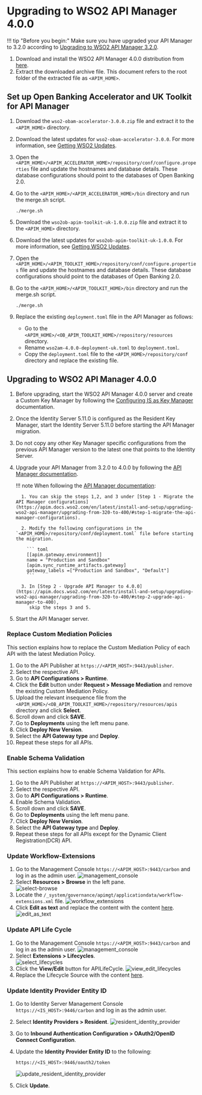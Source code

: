 # Upgrading to WSO2 API Manager 4.0.0

!!! tip "Before you begin:"
    Make sure you have upgraded your API Manager to 3.2.0 according to [Upgrading to WSO2 API Manager 3.2.0](upgrading-wso2-api-manager-320.md).

1. Download and install the WSO2 API Manager 4.0.0 distribution from [here](https://wso2.com/api-manager/). 
2. Extract the downloaded archive file. This document refers to the root folder of the extracted file as `<APIM_HOME>`.

## Set up Open Banking Accelerator and UK Toolkit for API Manager

 1. Download the `wso2-obam-accelerator-3.0.0.zip` file and extract it to the `<APIM_HOME>` directory. 
 2. Download the latest updates for `wso2-obam-accelerator-3.0.0`. For more information, see [Getting WSO2 Updates](../setting-up-servers.md#getting-wso2-updates).
 3. Open the `<APIM_HOME>/<APIM_ACCELERATOR_HOME>/repository/conf/configure.properties` file and update the hostnames 
   and database details. These database configurations should point to the databases of Open Banking 2.0.
 4. Go to the `<APIM_HOME>/<APIM_ACCELERATOR_HOME>/bin` directory and run the merge.sh script.

    ```
    ./merge.sh
       ```

 5. Download the `wso2ob-apim-toolkit-uk-1.0.0.zip` file and extract it to the `<APIM_HOME>` directory. 
 6. Download the latest updates for `wso2ob-apim-toolkit-uk-1.0.0`. For more information, see [Getting WSO2 Updates](../setting-up-servers.md#getting-wso2-updates).
 7. Open the `<APIM_HOME>/<APIM_TOOLKIT_HOME>/repository/conf/configure.properties` file and update the hostnames and 
   database details. These database configurations should point to the databases of Open Banking 2.0.
 8. Go to the `<APIM_HOME>/<APIM_TOOLKIT_HOME>/bin` directory and run the merge.sh script.

    ```
    ./merge.sh
    ```
    
 9. Replace the existing `deployment.toml` file in the API Manager as follows:
    - Go to the `<APIM_HOME>/<OB_APIM_TOOLKIT_HOME>/repository/resources` directory.
    - Rename `wso2am-4.0.0-deployment-uk.toml` to `deployment.toml`.
    - Copy the `deployment.toml` file to the `<APIM_HOME>/repository/conf` directory and replace the existing file.

## Upgrading to WSO2 API Manager 4.0.0

1. Before upgrading, start the WSO2 API Manager 4.0.0 server and create a Custom Key Manager by following the 
[Configuring IS as Key Manager](../../try-out/dynamic-client-regsitration-flow.md#configuring-is-as-key-manager) documentation.

2. Once the Identity Server 5.11.0 is configured as the Resident Key Manager, start the Identity Server 5.11.0 before 
starting the API Manager migration.

3. Do not copy any other Key Manager specific configurations from the previous API Manager version to the latest 
one that points to the Identity Server.

4. Upgrade your API Manager from 3.2.0 to 4.0.0 by following the [API Manager documentation](https://apim.docs.wso2.com/en/latest/install-and-setup/upgrading-wso2-api-manager/upgrading-from-320-to-400/).

    !!! note
        When following the [API Manager documentation](https://apim.docs.wso2.com/en/latest/install-and-setup/upgrading-wso2-api-manager/upgrading-from-320-to-400/):
    
         1. You can skip the steps 1,2, and 3 under [Step 1 - Migrate the API Manager configurations](https://apim.docs.wso2.com/en/latest/install-and-setup/upgrading-wso2-api-manager/upgrading-from-320-to-400/#step-1-migrate-the-api-manager-configurations).
       
         2. Modify the following configurations in the `<APIM_HOME>/repository/conf/deployment.toml` file before starting the migration.
    
           ``` toml
           [[apim.gateway.environment]]
           name = "Production and Sandbox"
           [apim.sync_runtime_artifacts.gateway]
           gateway_labels =["Production and Sandbox", "Default"]
           ```
       
         3. In [Step 2 - Upgrade API Manager to 4.0.0](https://apim.docs.wso2.com/en/latest/install-and-setup/upgrading-wso2-api-manager/upgrading-from-320-to-400/#step-2-upgrade-api-manager-to-400),
            skip the steps 3 and 5.

6. Start the API Manager server.

### Replace Custom Mediation Policies

This section explains how to replace the Custom Mediation Policy of each API with the latest Mediation Policy.

1. Go to the API Publisher at `https://<APIM_HOST>:9443/publisher`.
2. Select the respective API.
3. Go to **API Configurations > Runtime**.
4. Click the **Edit** button under **Request > Message Mediation** and remove the existing Custom Mediation Policy.
5. Upload the relevant insequence file from the `<APIM_HOME>/<OB_APIM_TOOLKIT_HOME>/repository/resources/apis` directory 
and click **Select**.
6. Scroll down and click **SAVE**.
7. Go to **Deployments** using the left menu pane.
8. Click **Deploy New Version**.
9. Select the **API Gateway type** and **Deploy**.
10. Repeat these steps for all APIs. 

### Enable Schema Validation

This section explains how to enable Schema Validation for APIs.

1. Go to the API Publisher at `https://<APIM_HOST>:9443/publisher`.
2. Select the respective API.
3. Go to **API Configurations > Runtime**.
4. Enable Schema Validation.
5. Scroll down and click **SAVE**.
6. Go to **Deployments** using the left menu pane.
7. Click **Deploy New Version**.
8. Select the **API Gateway type** and **Deploy**.
10. Repeat these steps for all APIs except for the Dynamic Client Registration(DCR) API. 

### Update Workflow-Extensions

1. Go to the Management Console `https://<APIM_HOST>:9443/carbon` and log in as the admin user. ![management_console](../../assets/img/install-and-setup/upgrading-the-solution/management-console.png)
2. Select **Resources > Browse** in the left pane. <br/> ![select-browse](../../assets/img/install-and-setup/upgrading-the-solution/select-browse.png)
3. Locate the `/_system/governance/apimgt/applicationdata/workflow-extensions.xml` file. ![workflow_extensions](../../assets/img/install-and-setup/upgrading-the-solution/workflow-extensions.png)
4. Click **Edit as text** and replace the content with the content <a href="../../../assets/attachments/workflow.txt" download> here</a>. ![edit_as_text](../../assets/img/install-and-setup/upgrading-the-solution/edit-as-text.png)

### Update API Life Cycle

1. Go to the Management Console `https://<APIM_HOST>:9443/carbon` and log in as the admin user. ![management_console](../../assets/img/install-and-setup/upgrading-the-solution/management-console.png)
2. Select **Extensions > Lifecycles**. <br/> ![select_lifecycles](../../assets/img/install-and-setup/upgrading-the-solution/select-lifecycles.png)
3. Click the **View/Edit** button for APILifeCycle. ![view_edit_lifecycles](../../assets/img/install-and-setup/upgrading-the-solution/view-edit-lifecycles.png)
4. Replace the Lifecycle Source with the content <a href="../../../assets/attachments/lifecycle.txt" download> here</a>.

###  Update Identity Provider Entity ID 

1. Go to Identity Server Management Console `https://<IS_HOST>:9446/carbon` and log in as the admin user.
2. Select **Identity Providers > Resident**. ![resident_identity_provider](../../assets/img/install-and-setup/upgrading-the-solution/resident-identity-provider.png)
3. Go to **Inbound Authentication Configuration > OAuth2/OpenID Connect Configuration**.
4. Update the **Identity Provider Entity ID** to the following: 
    ```
    https://<IS_HOST>:9446/oauth2/token
    ```
   
     ![update_resident_identity_provider](../../assets/img/install-and-setup/upgrading-the-solution/update-resident-provider-entity.png)

5. Click **Update**.
